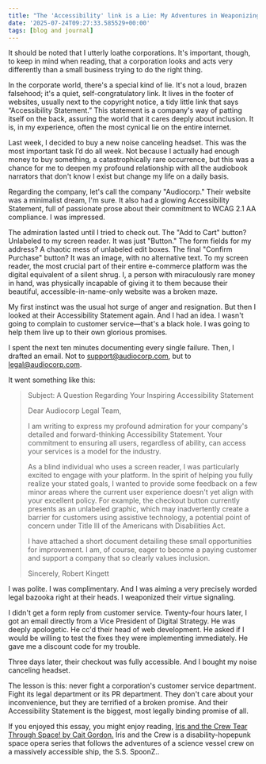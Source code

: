```yaml
---
title: "The 'Accessibility' link is a Lie: My Adventures in Weaponizing Corporate Virtue Signaling"
date: '2025-07-24T09:27:33.585529+00:00'
tags: [blog and journal]
---
```


It should be noted that I utterly loathe corporations. It's important, though, to keep in mind when reading, that a corporation looks and acts very differently than a small business trying to do the right thing.

In the corporate world, there's a special kind of lie. It's not a loud, brazen falsehood; it's a quiet, self-congratulatory link. It lives in the footer of websites, usually next to the copyright notice, a tidy little link that says “Accessibility Statement.” This statement is a company's way of patting itself on the back, assuring the world that it cares deeply about inclusion. It is, in my experience, often the most cynical lie on the entire internet.

Last week, I decided to buy a new noise canceling headset. This was the most important task I’d do all week. Not because I actually had enough money to buy something, a catastrophically rare occurrence, but this was a chance for me to deepen my profound relationship with all the audiobook narrators that don't know I exist but change my life on a daily basis.

Regarding the company, let's call the company "Audiocorp." Their website was a minimalist dream, I'm sure. It also had a glowing Accessibility Statement, full of passionate prose about their commitment to WCAG 2.1 AA compliance. I was impressed.

The admiration lasted until I tried to check out. The "Add to Cart" button? Unlabeled to my screen reader. It was just "Button." The form fields for my address? A chaotic mess of unlabeled edit boxes. The final "Confirm Purchase" button? It was an image, with no alternative text. To my screen reader, the most crucial part of their entire e-commerce platform was the digital equivalent of a silent shrug. I, a person with miraculously rare money in hand, was physically incapable of giving it to them because their beautiful, accessible-in-name-only website was a broken maze.

My first instinct was the usual hot surge of anger and resignation. But then I looked at their Accessibility Statement again. And I had an idea. I wasn't going to complain to customer service—that's a black hole. I was going to help them live up to their own glorious promises.

I spent the next ten minutes documenting every single failure. Then, I drafted an email. Not to [support@audiocorp.com](mailto:support@audiocorp.com), but to [legal@audiocorp.com](mailto:legal@audiocorp.com).

It went something like this:

>Subject: A Question Regarding Your Inspiring Accessibility Statement
>
> Dear Audiocorp Legal Team,
>
> I am writing to express my profound admiration for your company's detailed and forward-thinking Accessibility Statement. Your commitment to ensuring all users, regardless of ability, can access your services is a model for the industry.
>
> As a blind individual who uses a screen reader, I was particularly excited to engage with your platform. In the spirit of helping you fully realize your stated goals, I wanted to provide some feedback on a few minor areas where the current user experience doesn't yet align with your excellent policy. For example, the checkout button currently presents as an unlabeled graphic, which may inadvertently create a barrier for customers using assistive technology, a potential point of concern under Title III of the Americans with Disabilities Act.
>
> I have attached a short document detailing these small opportunities for improvement. I am, of course, eager to become a paying customer and support a company that so clearly values inclusion.
>
> Sincerely, Robert Kingett

I was polite. I was complimentary. And I was aiming a very precisely worded legal bazooka right at their heads. I weaponized their virtue signaling.

I didn't get a form reply from customer service. Twenty-four hours later, I got an email directly from a Vice President of Digital Strategy. He was deeply apologetic. He cc'd their head of web development. He asked if I would be willing to test the fixes they were implementing immediately. He gave me a discount code for my trouble.

Three days later, their checkout was fully accessible. And I bought my noise canceling headset.

The lesson is this: never fight a corporation's customer service department. Fight its legal department or its PR department. They don't care about your inconvenience, but they are terrified of a broken promise. And their Accessibility Statement is the biggest, most legally binding promise of all.

If you enjoyed this essay, you might enjoy reading, [Iris and the Crew Tear Through Space! by Cait Gordon.](https://caitgordon.com/season-one-iris-and-the-crew-tear-through-space/) Iris and the Crew is a disability-hopepunk space opera series that follows the adventures of a science vessel crew on a massively accessible ship, the S.S. SpoonZ..